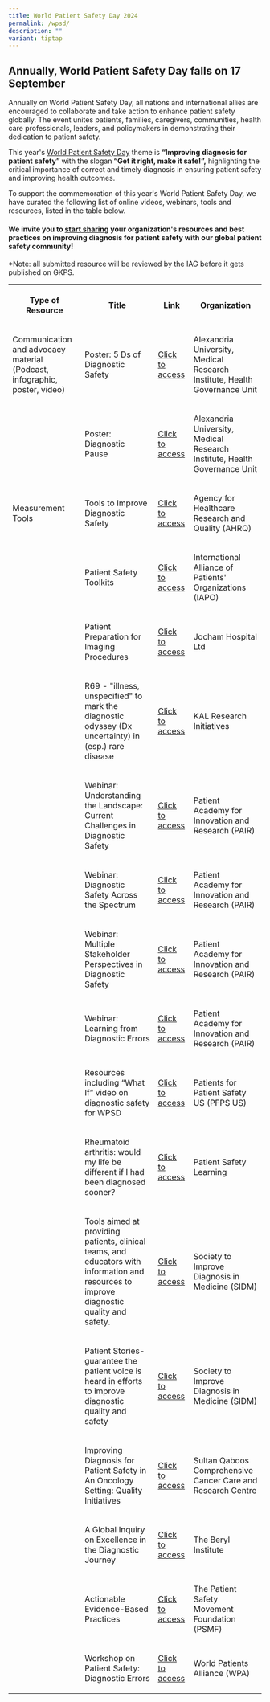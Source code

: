 ```yaml
---
title: World Patient Safety Day 2024
permalink: /wpsd/
description: ""
variant: tiptap
---
```

<h2>Annually, World Patient Safety Day falls on 17 September</h2>
<p>Annually on World Patient Safety Day, all nations and international allies
are encouraged to collaborate and take action to enhance patient safety
globally. The event unites patients, families, caregivers, communities,
health care professionals, leaders, and policymakers in demonstrating their
dedication to patient safety.</p>
<p>This year's <a href="https://www.who.int/news-room/events/detail/2024/09/17/default-calendar/world-patient-safety-day-17-september-2024-improving-diagnosis-for-patient-safety" rel="noopener noreferrer nofollow" target="_blank">World Patient Safety Day</a> theme
is <strong>“Improving diagnosis for patient safety” </strong>with the slogan<strong> “Get it right, make it safe!”,</strong> highlighting
the critical importance of correct and timely diagnosis in ensuring patient
safety and improving health outcomes.</p>
<p>To support the commemoration of this year's World Patient Safety Day,
we have curated the following list of online videos, webinars, tools and
resources, listed in the table below.</p>
<h4>We invite you to <a href="https://for.sg/improvingdiagnosisforpatientsafetywpsd2024" rel="noopener noreferrer nofollow" target="_blank">start sharing</a> your organization's resources and best practices on improving diagnosis for patient safety with our global patient safety community!</h4>
<p>*Note: all submitted resource will be reviewed by the IAG before it gets
published on GKPS.</p>
<table style="minWidth: 100px">
<colgroup>
<col>
<col>
<col>
<col>
</colgroup>
<tbody>
<tr>
<th rowspan="1" colspan="1">
<p>Type of Resource</p>
</th>
<th rowspan="1" colspan="1">
<p>Title</p>
</th>
<th rowspan="1" colspan="1">
<p>Link</p>
</th>
<th rowspan="1" colspan="1">
<p>Organization</p>
</th>
</tr>
<tr>
<td rowspan="1" colspan="1">
<p>Communication and advocacy material (Podcast, infographic, poster, video)</p>
</td>
<td rowspan="1" colspan="1">
<p>Poster: 5 Ds of Diagnostic Safety</p>
</td>
<td rowspan="1" colspan="1">
<p><a href="https://www.linkedin.com/posts/healthgovernanceunit_diagnostic-safety-5-ds-activity-7225053314789367810-UqNq?utm_source=share&amp;utm_medium=member_ios" rel="noopener nofollow" target="_blank">Click to access</a>
</p>
</td>
<td rowspan="1" colspan="1">
<p>Alexandria University, Medical Research Institute, Health Governance Unit</p>
</td>
</tr>
<tr>
<td rowspan="1" colspan="1">
<p></p>
</td>
<td rowspan="1" colspan="1">
<p>Poster: Diagnostic Pause</p>
</td>
<td rowspan="1" colspan="1">
<p><a href="https://www.linkedin.com/posts/healthgovernanceunit_diagnostic-safety-ugcPost-7214351788521451521-e5xF?utm_source=share&amp;utm_medium=member_ios" rel="noopener nofollow" target="_blank">Click to access</a>
</p>
</td>
<td rowspan="1" colspan="1">
<p>Alexandria University, Medical Research Institute, Health Governance Unit</p>
</td>
</tr>
<tr>
<td rowspan="1" colspan="1">
<p>Measurement Tools</p>
</td>
<td rowspan="1" colspan="1">
<p>Tools to Improve Diagnostic Safety</p>
</td>
<td rowspan="1" colspan="1">
<p><a href="https://www.ahrq.gov/diagnostic-safety/tools/index.html" rel="noopener noreferrer nofollow" target="_blank">Click to access</a>
</p>
</td>
<td rowspan="1" colspan="1">
<p>Agency for Healthcare Research and Quality (AHRQ)</p>
</td>
</tr>
<tr>
<td rowspan="1" colspan="1">
<p></p>
</td>
<td rowspan="1" colspan="1">
<p>Patient Safety Toolkits</p>
</td>
<td rowspan="1" colspan="1">
<p><a href="https://www.iapo.org.uk/patient-safety-toolkit" rel="noopener noreferrer nofollow" target="_blank">Click to access</a>
</p>
</td>
<td rowspan="1" colspan="1">
<p>International Alliance of Patients' Organizations (IAPO)</p>
</td>
</tr>
<tr>
<td rowspan="1" colspan="1">
<p></p>
</td>
<td rowspan="1" colspan="1">
<p>Patient Preparation for Imaging Procedures</p>
</td>
<td rowspan="1" colspan="1">
<p><a href="/files/WPSD2024_Patient_Prep_for_Imaging_Procedures_Jocham_Hospital_Ltd.pdf" rel="noopener nofollow" target="_blank">Click to access</a>
</p>
</td>
<td rowspan="1" colspan="1">
<p>Jocham Hospital Ltd</p>
</td>
</tr>
<tr>
<td rowspan="1" colspan="1">
<p></p>
</td>
<td rowspan="1" colspan="1">
<p>R69 - "illness, unspecified" to mark the diagnostic odyssey (Dx uncertainty)
in (esp.) rare disease</p>
</td>
<td rowspan="1" colspan="1">
<p><a href="/files/WPSD2024_R_69_Initiative_KAL_Research_Initiatives.pdf" rel="noopener nofollow" target="_blank">Click to access</a>
</p>
</td>
<td rowspan="1" colspan="1">
<p>KAL Research Initiatives</p>
</td>
</tr>
<tr>
<td rowspan="1" colspan="1">
<p></p>
</td>
<td rowspan="1" colspan="1">
<p>Webinar: Understanding the Landscape: Current Challenges in Diagnostic
Safety</p>
</td>
<td rowspan="1" colspan="1">
<p><a href="https://www.youtube.com/watch?v=wLt7UHAK1io" rel="noopener noreferrer nofollow" target="_blank">Click to access</a>
</p>
</td>
<td rowspan="1" colspan="1">
<p>Patient Academy for Innovation and Research (PAIR)</p>
</td>
</tr>
<tr>
<td rowspan="1" colspan="1">
<p></p>
</td>
<td rowspan="1" colspan="1">
<p>Webinar:
<br>Diagnostic Safety Across the Spectrum</p>
</td>
<td rowspan="1" colspan="1">
<p><a href="https://www.youtube.com/watch?v=ugVpyVKTiI4" rel="noopener noreferrer nofollow" target="_blank">Click to access</a>
</p>
</td>
<td rowspan="1" colspan="1">
<p>Patient Academy for Innovation and Research (PAIR)</p>
</td>
</tr>
<tr>
<td rowspan="1" colspan="1">
<p></p>
</td>
<td rowspan="1" colspan="1">
<p>Webinar: Multiple Stakeholder Perspectives in Diagnostic Safety</p>
</td>
<td rowspan="1" colspan="1">
<p><a href="https://www.youtube.com/watch?v=Z-e3l3Qg69Y" rel="noopener noreferrer nofollow" target="_blank">Click to access</a>
</p>
</td>
<td rowspan="1" colspan="1">
<p>Patient Academy for Innovation and Research (PAIR)</p>
</td>
</tr>
<tr>
<td rowspan="1" colspan="1">
<p></p>
</td>
<td rowspan="1" colspan="1">
<p>Webinar:
<br>Learning from Diagnostic Errors</p>
</td>
<td rowspan="1" colspan="1">
<p><a href="https://www.youtube.com/watch?v=eqPEf94jJW4" rel="noopener noreferrer nofollow" target="_blank">Click to access</a>
</p>
</td>
<td rowspan="1" colspan="1">
<p>Patient Academy for Innovation and Research (PAIR)</p>
</td>
</tr>
<tr>
<td rowspan="1" colspan="1">
<p></p>
</td>
<td rowspan="1" colspan="1">
<p>Resources including “What If” video on diagnostic safety for WPSD</p>
</td>
<td rowspan="1" colspan="1">
<p><a href="https://www.pfps.us/dx-systems" rel="noopener noreferrer nofollow" target="_blank">Click to access</a>
</p>
</td>
<td rowspan="1" colspan="1">
<p>Patients for Patient Safety US (PFPS US)</p>
</td>
</tr>
<tr>
<td rowspan="1" colspan="1">
<p></p>
</td>
<td rowspan="1" colspan="1">
<p>Rheumatoid arthritis: would my life be different if I had been diagnosed
sooner?</p>
</td>
<td rowspan="1" colspan="1">
<p><a href="https://www.pslhub.org/learn/patient-safety-in-health-and-care/diagnosis/diagnostic-error/rheumatoid-arthritis-would-my-life-be-different-if-i-had-been-diagnosed-sooner-r11879/" rel="noopener nofollow" target="_blank">Click to access</a>
</p>
</td>
<td rowspan="1" colspan="1">
<p>Patient Safety Learning</p>
</td>
</tr>
<tr>
<td rowspan="1" colspan="1">
<p></p>
</td>
<td rowspan="1" colspan="1">
<p>Tools aimed at providing patients, clinical teams, and educators with
information and resources to improve diagnostic quality and safety.</p>
</td>
<td rowspan="1" colspan="1">
<p><a href="https://www.improvediagnosis.org/toolkits/" rel="noopener noreferrer nofollow" target="_blank">Click to access</a>
</p>
</td>
<td rowspan="1" colspan="1">
<p>Society to Improve Diagnosis in Medicine (SIDM)</p>
</td>
</tr>
<tr>
<td rowspan="1" colspan="1">
<p></p>
</td>
<td rowspan="1" colspan="1">
<p>Patient Stories- guarantee the patient voice is heard in efforts to improve
diagnostic quality and safety</p>
</td>
<td rowspan="1" colspan="1">
<p><a href="https://www.improvediagnosis.org/stories/" rel="noopener noreferrer nofollow" target="_blank">Click to access</a>
</p>
</td>
<td rowspan="1" colspan="1">
<p>Society to Improve Diagnosis in Medicine (SIDM)</p>
</td>
</tr>
<tr>
<td rowspan="1" colspan="1">
<p></p>
</td>
<td rowspan="1" colspan="1">
<p>Improving Diagnosis for Patient Safety in An Oncology Setting: Quality
Initiatives</p>
</td>
<td rowspan="1" colspan="1">
<p><a href="https://sobraj.com/books/index.php/pub/catalog/book/8" rel="noopener nofollow" target="_blank">Click to access</a>
</p>
</td>
<td rowspan="1" colspan="1">
<p>Sultan Qaboos Comprehensive Cancer Care and Research Centre</p>
</td>
</tr>
<tr>
<td rowspan="1" colspan="1">
<p></p>
</td>
<td rowspan="1" colspan="1">
<p>A Global Inquiry on Excellence in the Diagnostic Journey</p>
</td>
<td rowspan="1" colspan="1">
<p><a href="https://theberylinstitute.org/product/a-global-inquiry-on-excellence-in-the-diagnostic-journey/" rel="noopener noreferrer nofollow" target="_blank">Click to access</a>
</p>
</td>
<td rowspan="1" colspan="1">
<p>The Beryl Institute</p>
</td>
</tr>
<tr>
<td rowspan="1" colspan="1">
<p></p>
</td>
<td rowspan="1" colspan="1">
<p>Actionable Evidence-Based Practices</p>
</td>
<td rowspan="1" colspan="1">
<p><a href="https://psmf.org/actionable-evidence-based-practices/page/2/?et_blog" rel="noopener noreferrer nofollow" target="_blank">Click to access</a>
</p>
</td>
<td rowspan="1" colspan="1">
<p>The Patient Safety Movement Foundation (PSMF)</p>
</td>
</tr>
<tr>
<td rowspan="1" colspan="1">
<p></p>
</td>
<td rowspan="1" colspan="1">
<p>Workshop on Patient Safety: Diagnostic Errors</p>
</td>
<td rowspan="1" colspan="1">
<p><a href="https://www.youtube.com/watch?v=3KeZNwoJUZQ" rel="noopener noreferrer nofollow" target="_blank">Click to access</a>
</p>
</td>
<td rowspan="1" colspan="1">
<p>World Patients Alliance (WPA)</p>
</td>
</tr>
</tbody>
</table>
<p></p>
<p></p>
<p></p>
<p></p>